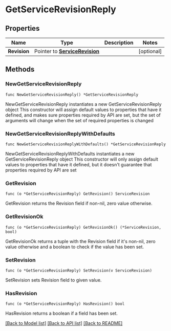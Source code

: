# GetServiceRevisionReply

## Properties

Name | Type | Description | Notes
------------ | ------------- | ------------- | -------------
**Revision** | Pointer to [**ServiceRevision**](ServiceRevision.md) |  | [optional] 

## Methods

### NewGetServiceRevisionReply

`func NewGetServiceRevisionReply() *GetServiceRevisionReply`

NewGetServiceRevisionReply instantiates a new GetServiceRevisionReply object
This constructor will assign default values to properties that have it defined,
and makes sure properties required by API are set, but the set of arguments
will change when the set of required properties is changed

### NewGetServiceRevisionReplyWithDefaults

`func NewGetServiceRevisionReplyWithDefaults() *GetServiceRevisionReply`

NewGetServiceRevisionReplyWithDefaults instantiates a new GetServiceRevisionReply object
This constructor will only assign default values to properties that have it defined,
but it doesn't guarantee that properties required by API are set

### GetRevision

`func (o *GetServiceRevisionReply) GetRevision() ServiceRevision`

GetRevision returns the Revision field if non-nil, zero value otherwise.

### GetRevisionOk

`func (o *GetServiceRevisionReply) GetRevisionOk() (*ServiceRevision, bool)`

GetRevisionOk returns a tuple with the Revision field if it's non-nil, zero value otherwise
and a boolean to check if the value has been set.

### SetRevision

`func (o *GetServiceRevisionReply) SetRevision(v ServiceRevision)`

SetRevision sets Revision field to given value.

### HasRevision

`func (o *GetServiceRevisionReply) HasRevision() bool`

HasRevision returns a boolean if a field has been set.


[[Back to Model list]](../README.md#documentation-for-models) [[Back to API list]](../README.md#documentation-for-api-endpoints) [[Back to README]](../README.md)


